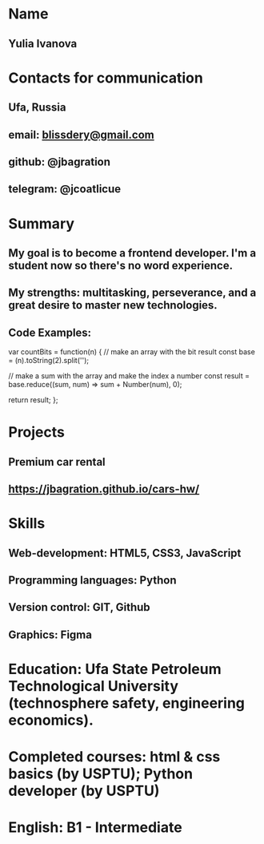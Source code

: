 # Name
## Yulia Ivanova

# Contacts for communication
## Ufa, Russia
## email: blissdery@gmail.com
## github: @jbagration
## telegram: @jcoatlicue

# Summary
## My goal is to become a frontend developer. I'm a student now so there's no word experience.
## My strengths: multitasking, perseverance, and a great desire to master new technologies.

## Code Examples: 
var countBits = function(n) {
   // make an array with the bit result
   const base = (n).toString(2).split('');
   
   // make a sum with the array and make the index a number
   const result = base.reduce((sum, num) => sum + Number(num), 0);
   
   return result;
};

# Projects
## Premium car rental
## https://jbagration.github.io/cars-hw/

# Skills
## Web-development: HTML5, CSS3, JavaScript
## Programming languages: Python
## Version control: GIT, Github
## Graphics: Figma

# Education: Ufa State Petroleum Technological University (technosphere safety, engineering economics). 

# Completed courses: html & css basics (by USPTU); Python developer (by USPTU)

# English: B1 - Intermediate
